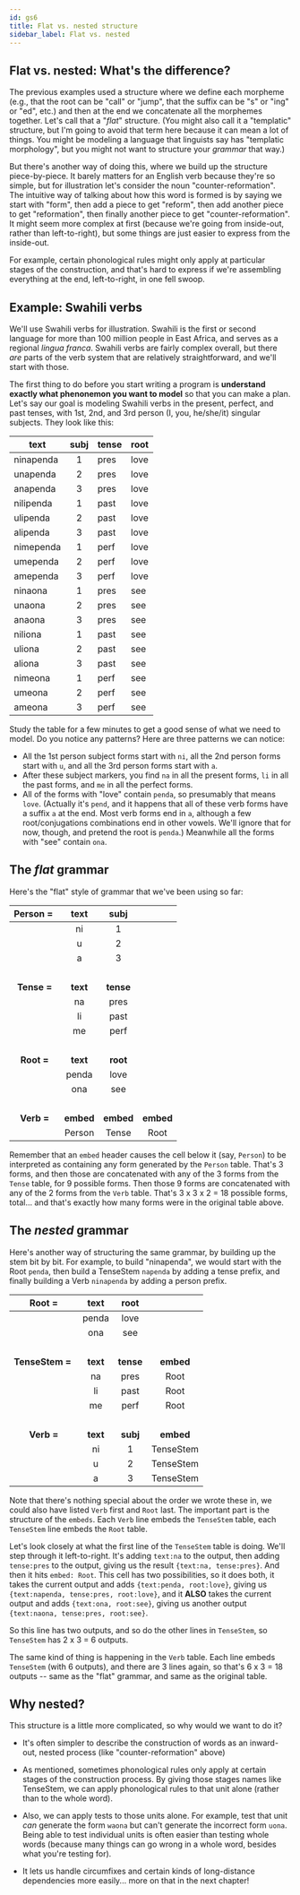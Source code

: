 ```yaml
---
id: gs6
title: Flat vs. nested structure
sidebar_label: Flat vs. nested
---
```


## Flat vs. nested: What's the difference?

The previous examples used a structure where we define each morpheme (e.g., that the root can be "call" or "jump", that the suffix can be "s" or "ing" or "ed", etc.) and then at the end we concatenate all the morphemes together.  Let's call that a "*flat*" structure.  (You might also call it a "templatic" structure, but I'm going to avoid that term here because it can mean a lot of things.  You might be modeling a language that linguists say has "templatic morphology", but you might not want to structure your *grammar* that way.)

But there's another way of doing this, where we build up the structure piece-by-piece.  It barely matters for an English verb because they're so simple, but for illustration let's consider the noun "counter-reformation".  The intuitive way of talking about how this word is formed is by saying we start with "form", then add a piece to get "reform", then add another piece to get "reformation", then finally another piece to get "counter-reformation".  It might seem more complex at first (because we're going from inside-out, rather than left-to-right), but some things are just easier to express from the inside-out.

For example, certain phonological rules might only apply at particular stages of the construction, and that's hard to express if we're assembling everything at the end, left-to-right, in one fell swoop.

## Example: Swahili verbs

We'll use Swahili verbs for illustration.  Swahili is the first or second language for more than 100 million people in East Africa, and serves as a regional *lingua franca*.  Swahili verbs are fairly complex overall, but there *are* parts of the verb system that are relatively straightforward, and we'll start with those.  

The first thing to do before you start writing a program is **understand exactly what phenonemon you want to model** so that you can make a plan.  Let's say our goal is modeling Swahili verbs in the present, perfect, and past tenses, with 1st, 2nd, and 3rd person (I, you, he/she/it) singular subjects.  They look like this:

| **text** | **subj** | **tense** | **root** |
|-----------|:------:|-------|----|
| ninapenda | 1 | pres | love |
| unapenda | 2 | pres |  love |
| anapenda | 3 | pres |  love |
| nilipenda | 1 | past |  love |
| ulipenda | 2 | past |  love |
| alipenda | 3 | past | love |
| nimependa | 1 | perf | love |
| umependa | 2 | perf | love |
| amependa | 3 | perf | love |
| ninaona | 1 | pres | see |
| unaona | 2 | pres |  see |
| anaona | 3 | pres |  see |
| niliona | 1 | past |  see |
| uliona | 2 | past |  see |
| aliona | 3 | past |  see |
| nimeona | 1 | perf | see |
| umeona | 2 | perf |  see |
| ameona | 3 | perf | see |

Study the table for a few minutes to get a good sense of what we need to model.  Do you notice any patterns?  Here are three patterns we can notice:

* All the 1st person subject forms start with ``ni``, all the 2nd person forms start with ``u``, and all the 3rd person forms start with ``a``.  
* After these subject markers, you find ``na`` in all the present forms, ``li`` in all the past forms, and ``me`` in all the perfect forms.
* All of the forms with "love" contain ``penda``, so presumably that means ``love``.  (Actually it's ``pend``, and it happens that all of these verb forms have a suffix ``a`` at the end.  Most verb forms end in ``a``, although a few root/conjugations combinations end in other vowels.  We'll ignore that for now, though, and pretend the root is ``penda``.)  Meanwhile all the forms with "see" contain ``ona``.

## The *flat* grammar

Here's the "flat" style of grammar that we've been using so far:

| **Person =&nbsp;** | **text** | **subj** |   |
|:--:|:--:|:--:|:---:|
|    | ni | 1 |
|    | u  | 2 |
|    | a  | 3 |
| &nbsp; |
| **Tense =** | **text** | **tense** |
|    | na | pres |
|    | li | past |
|    | me | perf |
| &nbsp; |
| **Root =** | **text** | **root** |
|    | penda | love |
|    | ona   | see |
| &nbsp; |
| **Verb =** | **embed** | **embed** | **embed** |
|           | Person | Tense | Root |

Remember that an `embed` header causes the cell below it (say, `Person`) to be interpreted as containing any form generated by the `Person` table.  That's 3 forms, and then those are concatenated with any of the 3 forms from the `Tense` table, for 9 possible forms.  Then those 9 forms are concatenated with any of the 2 forms from the `Verb` table.  That's 3 x 3 x 2 = 18 possible forms, total... and that's exactly how many forms were in the original table above.

## The *nested* grammar

Here's another way of structuring the same grammar, by building up the stem bit by bit.  For example, to build "ninapenda", we would start with the Root `penda`, then build a TenseStem `napenda` by adding a tense prefix, and finally building a Verb `ninapenda` by adding a person prefix.

| **Root =** | **text** | **root** | |
|:--:|:--:|:--:|:--:| 
|    | penda | love |
|    | ona   | see |
| &nbsp; |
| **TenseStem =&nbsp;** | **text** | **tense** | **embed** |
|    | na | pres | Root |
|    | li | past | Root |
|    | me | perf | Root |
| &nbsp; |
| **Verb =** | **text** | **subj** | **embed** |
|    | ni | 1 | TenseStem |
|    | u  | 2 | TenseStem |
|    | a  | 3 | TenseStem |

Note that there's nothing special about the order we wrote these in, we could also have listed `Verb` first and `Root` last.  The important part is the structure of the `embeds`.  Each `Verb` line embeds the `TenseStem` table, each `TenseStem` line embeds the `Root` table.

Let's look closely at what the first line of the `TenseStem` table is doing.  We'll step through it left-to-right.  It's adding `text:na` to the output, then adding `tense:pres` to the output, giving us the result `{text:na, tense:pres}`.  And then it hits `embed: Root`. This cell has two possibilities, so it does both, it takes the current output and adds `{text:penda, root:love}`, giving us `{text:napenda, tense:pres, root:love}`, and it **ALSO** takes the current output and adds `{text:ona, root:see}`, giving us another output `{text:naona, tense:pres, root:see}`.

So this line has two outputs, and so do the other lines in `TenseStem`, so `TenseStem` has 2 x 3 = 6 outputs.

The same kind of thing is happening in the `Verb` table.  Each line embeds `TenseStem` (with 6 outputs), and there are 3 lines again, so that's 6 x 3 = 18 outputs -- same as the "flat" grammar, and same as the original table.

## Why nested?

This structure is a little more complicated, so why would we want to do it?  

* It's often simpler to describe the construction of words as an inward-out, nested process (like "counter-reformation" above)

* As mentioned, sometimes phonological rules only apply at certain stages of the construction process.  By giving those stages names like TenseStem, we can apply phonological rules to that unit alone (rather than to the whole word).

* Also, we can apply tests to those units alone.  For example, test that unit *can* generate the form `waona` but can't generate the incorrect form `uona`.  Being able to test individual units is often easier than testing whole words (because many things can go wrong in a whole word, besides what you're testing for).  

* It lets us handle circumfixes and certain kinds of long-distance dependencies more easily... more on that in the next chapter!
